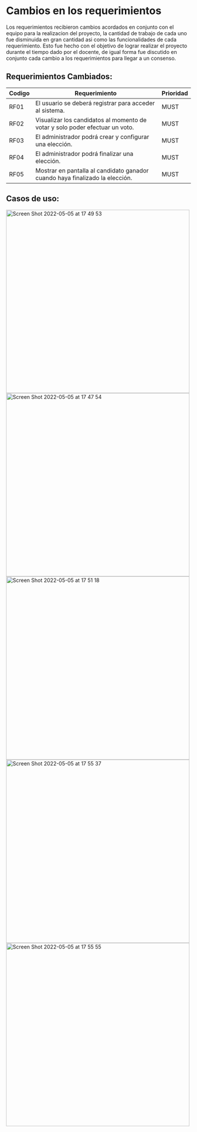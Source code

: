 # Cambios en los requerimientos

Los requerimientos recibieron cambios acordados en conjunto con el equipo para la realizacion del proyecto, la cantidad de trabajo de cada uno fue disminuida en gran cantidad asi como las funcionalidades de cada requerimiento.
Esto fue hecho con el objetivo de lograr realizar el proyecto durante el tiempo dado por el docente, de igual forma fue discutido en conjunto cada cambio a los requerimientos para llegar a un consenso.

## Requerimientos Cambiados:

| Codigo | Requerimiento | Prioridad |
|--|--|--|
| RF01 | El usuario se deberá registrar para acceder al sistema.  | MUST |
| RF02 | Visualizar los candidatos al momento de votar y solo poder efectuar un voto.  | MUST |
| RF03 | El administrador podrá crear y configurar una elección.  | MUST |
| RF04 | El administrador podrá finalizar una elección. | MUST|
| RF05 | Mostrar en pantalla al candidato ganador cuando haya finalizado la elección. | MUST |

## Casos de uso:
  
<img width="500" alt="Screen Shot 2022-05-05 at 17 49 53" src="https://user-images.githubusercontent.com/89323622/167037834-065a91d9-2753-42d7-a450-a5521845a002.png">

<img width="500" alt="Screen Shot 2022-05-05 at 17 47 54" src="https://user-images.githubusercontent.com/89323622/167037324-157027ac-0374-4397-b106-c60100688804.png">

<img width="500" alt="Screen Shot 2022-05-05 at 17 51 18" src="https://user-images.githubusercontent.com/89323622/167038188-b0c201f1-e1a1-4db7-a2b8-d4d9027aff73.png">

<img width="500" alt="Screen Shot 2022-05-05 at 17 55 37" src="https://user-images.githubusercontent.com/89323622/167039339-4f05f712-5918-41fe-b3af-48b721020d02.png">

<img width="500" alt="Screen Shot 2022-05-05 at 17 55 55" src="https://user-images.githubusercontent.com/89323622/167039420-243317e9-dcb7-4a7b-9c87-3fcb73729770.png">
